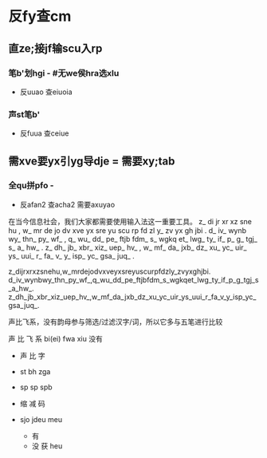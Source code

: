 
# 反fy查cm

## 直ze;接jf输scu入rp

### 笔b'划hgi - #无we侯hra选xlu
- 反uuao 查eiuoia

### 声st笔b'
- 反fuua 查ceiue

## 需xve要yx引yg导dje = 需要xy;tab



### 全qu拼pfo - 
- 反afan2 查acha2 需要axuyao




在当今信息社会，我们大家都需要使用输入法这一重要工具。
z\_ di jr xr xz sne hu , w\_ mr de jo dv xve yx sre yu scu rp fd zl y\_ zv yx gh jbi .
d\_ iv\_ wynb wy\_ thn\_ py\_ wf\_ , q\_ wu\_ dd\_ pe\_ ftjb fdm\_ s\_ wgkq et\_ lwg\_ ty\_ if\_ p\_ g\_ tgj\_ s\_ a\_ hw\_ .
z\_ dh\_ jb\_ xbr\_ xiz\_ uep\_ hv\_ , w\_ mf\_ da\_ jxb\_ dz\_ xu\_ yc\_ uir\_ ys\_ uui\_ r\_ fa\_ v\_ y\_ isp\_ yc\_ gsa\_ juq\_ .

z\_dijrxrxzsnehu,w\_mrdejodvxveyxsreyuscurpfdzly\_zvyxghjbi.
d\_iv\_wynbwy\_thn\_py\_wf\_,q\_wu\_dd\_pe\_ftjbfdm\_s\_wgkqet\_lwg\_ty\_if\_p\_g\_tgj\_s\_a\_hw\_.
z\_dh\_jb\_xbr\_xiz\_uep\_hv\_,w\_mf\_da\_jxb\_dz\_xu\_yc\_uir\_ys\_uui\_r\_fa\_v\_y\_isp\_yc\_gsa\_juq\_.

声比飞系，没有韵母参与筛选/过滤汉字/词，所以它多与五笔进行比较

声 比 飞 系
 bi(ei) fwa xiu 没有


- 声 比 字
- st bh zga
- sp sp spb

- 缩  减   码
- sjo jdeu meu
  - 有
  - 没
获 heu



